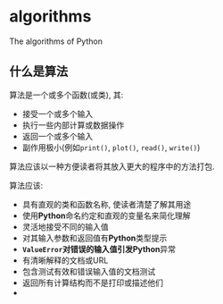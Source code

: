 # algorithms
The algorithms of Python

## 什么是算法
算法是一个或多个函数(或类), 其:
- 接受一个或多个输入
- 执行一些内部计算或数据操作
- 返回一个或多个输入
- 副作用极小(例如`print()`, `plot()`, `read()`, `write()`)

算法应该以一种方便读者将其放入更大的程序中的方法打包.

算法应该:
- 具有直观的类和函数名称, 使读者清楚了解其用途
- 使用**Python**命名约定和直观的变量名来简化理解
- 灵活地接受不同的输入值
- 对其输入参数和返回值有**Python**类型提示
- **`ValueError`**对错误的输入值引发**Python**异常
- 有清晰解释的文档或URL
- 包含测试有效和错误输入值的文档测试
- 返回所有计算结构而不是打印或描述他们
- 